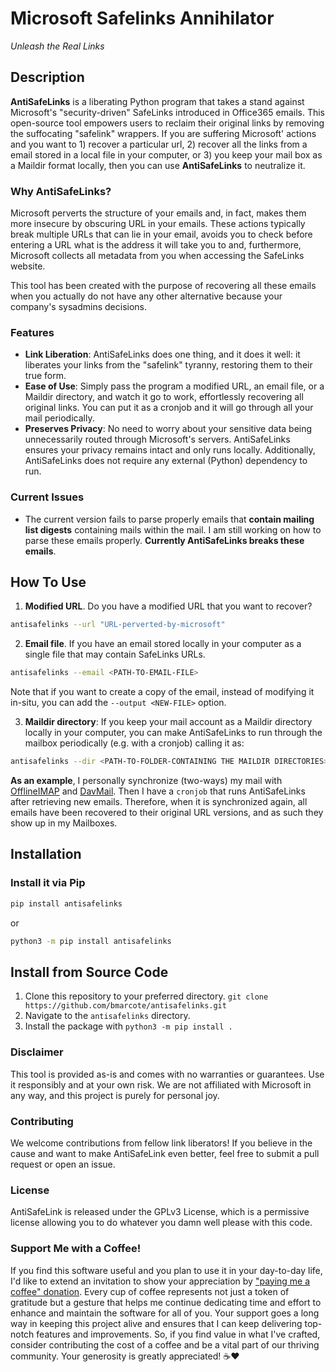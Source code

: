 # Microsoft Safelinks Annihilator


_Unleash the Real Links_


## Description

**AntiSafeLinks** is a liberating Python program that takes a stand against Microsoft's "security-driven" SafeLinks introduced in Office365 emails. This open-source tool empowers users to reclaim their original links by removing the suffocating "safelink" wrappers. If you are suffering Microsoft' actions and you want to 1) recover a particular url, 2) recover all the links from a email stored in a local file in your computer, or 3) you keep your mail box as a Maildir format locally, then you can use **AntiSafeLinks** to neutralize it.



### Why AntiSafeLinks?

Microsoft perverts the structure of your emails and, in fact, makes them more insecure by obscuring URL in your emails. These actions typically break multiple URLs that can lie in your email, avoids you to check before entering a URL what is the address it will take you to and, furthermore, Microsoft collects all metadata from you when accessing the SafeLinks website.

This tool has been created with the purpose of recovering all these emails when you actually do not have any other alternative because your company's sysadmins decisions.


### Features

- **Link Liberation**: AntiSafeLinks does one thing, and it does it well: it liberates your links from the "safelink" tyranny, restoring them to their true form.
- **Ease of Use**: Simply pass the program a modified URL, an email file, or a Maildir directory, and watch it go to work, effortlessly recovering all original links. You can put it as a cronjob and it will go through all your mail periodically.
- **Preserves Privacy**: No need to worry about your sensitive data being unnecessarily routed through Microsoft's servers. AntiSafeLinks ensures your privacy remains intact and only runs locally. Additionally, AntiSafeLinks does not require any external (Python) dependency to run.


### Current Issues

- The current version fails to parse properly emails that **contain mailing list digests** containing mails within the mail. I am still working on how to parse these emails properly. **Currently AntiSafeLinks breaks these emails**.


## How To Use

1. **Modified URL**. Do you have a modified URL that you want to recover?

```bash
antisafelinks --url "URL-perverted-by-microsoft"
```

2. **Email file**. If you have an email stored locally in your computer as a single file that may contain SafeLinks URLs.

```bash
antisafelinks --email <PATH-TO-EMAIL-FILE>
```
Note that if you want to create a copy of the email, instead of modifying it in-situ, you can add the `--output <NEW-FILE>` option.

3. **Maildir directory**: If you keep your mail account as a Maildir directory locally in your computer, you can make AntiSafeLinks to run through the mailbox periodically (e.g. with a cronjob) calling it as:
```bash
antisafelinks --dir <PATH-TO-FOLDER-CONTAINING THE MAILDIR DIRECTORIES>
```

**As an example**, I personally synchronize (two-ways) my mail with [OfflineIMAP](https://www.offlineimap.org/) and [DavMail](https://davmail.sourceforge.net). Then I have a `cronjob` that runs AntiSafeLinks after retrieving new emails. Therefore, when it is synchronized again, all emails have been recovered to their original URL versions, and as such they show up in my Mailboxes.



## Installation


### Install it via Pip

```bash
pip install antisafelinks
```
or
```bash
python3 -m pip install antisafelinks
```


## Install from Source Code

1. Clone this repository to your preferred directory.
   `git clone https://github.com/bmarcote/antisafelinks.git`
2. Navigate to the `antisafelinks` directory.
3. Install the package with `python3 -m pip install .`


### Disclaimer

This tool is provided as-is and comes with no warranties or guarantees. Use it responsibly and at your own risk. We are not affiliated with Microsoft in any way, and this project is purely for personal joy.


### Contributing

We welcome contributions from fellow link liberators! If you believe in the cause and want to make AntiSafeLink even better, feel free to submit a pull request or open an issue.

### License

AntiSafeLink is released under the GPLv3 License, which is a permissive license allowing you to do whatever you damn well please with this code.


### Support Me with a Coffee!

If you find this software useful and you plan to use it in your day-to-day life, I'd like to extend an invitation to show your appreciation by ["paying me a coffee" donation](https://buymeacoffee.com/bmarcote). Every cup of coffee represents not just a token of gratitude but a gesture that helps me continue dedicating time and effort to enhance and maintain the software for all of you. Your support goes a long way in keeping this project alive and ensures that I can keep delivering top-notch features and improvements. So, if you find value in what I've crafted, consider contributing the cost of a coffee and be a vital part of our thriving community. Your generosity is greatly appreciated! ☕❤️

